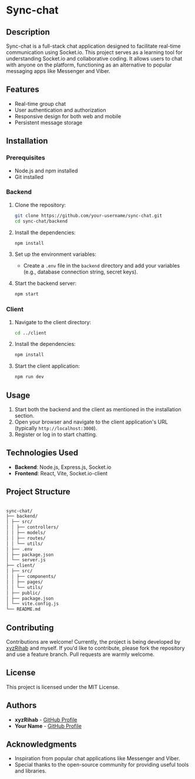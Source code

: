 # Sync-chat

## Description
Sync-chat is a full-stack chat application designed to facilitate real-time communication using Socket.io. This project serves as a learning tool for understanding Socket.io and collaborative coding. It allows users to chat with anyone on the platform, functioning as an alternative to popular messaging apps like Messenger and Viber.

## Features
- Real-time group chat
- User authentication and authorization
- Responsive design for both web and mobile
- Persistent message storage

## Installation

### Prerequisites
- Node.js and npm installed
- Git installed

### Backend
1. Clone the repository:
    ```bash
    git clone https://github.com/your-username/sync-chat.git
    cd sync-chat/backend
    ```
2. Install the dependencies:
    ```bash
    npm install
    ```
3. Set up the environment variables:
    - Create a `.env` file in the `backend` directory and add your variables (e.g., database connection string, secret keys).

4. Start the backend server:
    ```bash
    npm start
    ```

### Client
1. Navigate to the client directory:
    ```bash
    cd ../client
    ```
2. Install the dependencies:
    ```bash
    npm install
    ```
3. Start the client application:
    ```bash
    npm run dev
    ```

## Usage
1. Start both the backend and the client as mentioned in the installation section.
2. Open your browser and navigate to the client application's URL (typically `http://localhost:3000`).
3. Register or log in to start chatting.

## Technologies Used
- **Backend**: Node.js, Express.js, Socket.io
- **Frontend**: React, Vite, Socket.io-client

## Project Structure

```bash 
    
sync-chat/
├── backend/
│ ├── src/
│ │ ├── controllers/
│ │ ├── models/
│ │ ├── routes/
│ │ └── utils/
│ ├── .env
│ ├── package.json
│ └── server.js
├── client/
│ ├── src/
│ │ ├── components/
│ │ ├── pages/
│ │ └── utils/
│ ├── public/
│ ├── package.json
│ └── vite.config.js
└── README.md

```

## Contributing
Contributions are welcome! Currently, the project is being developed by [xyzRihab](https://github.com/xyzRihab) and myself. If you'd like to contribute, please fork the repository and use a feature branch. Pull requests are warmly welcome.

## License
This project is licensed under the MIT License.

## Authors
- **xyzRihab** - [GitHub Profile](https://github.com/xyzRihab)
- **Your Name** - [GitHub Profile](https://github.com/WalidAra)

## Acknowledgments
- Inspiration from popular chat applications like Messenger and Viber.
- Special thanks to the open-source community for providing useful tools and libraries.

